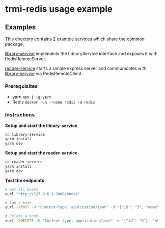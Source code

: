 # trmi-redis usage example

## Examples

This directory contains 2 example services which share the [common](common) package. 

[library-service](library-service) implements the LibraryService interface and exposes it with RedisRemoteServer.

[reader-service](reader-service) starts a simple express server and communicates with [library-service](library-service) via RedisRemoteClient.

### Prerequisites

- yarn `npm i -g yarn`
- Redis `docker run --name redis -d redis`

### Instructions

**Setup and start the library-service**

```sh
cd library-service
yarn install
yarn dev
```

**Setup and start the reader-service**

```sh
cd reader-service
yarn install
yarn dev
```

**Test the endpoints**

```sh
# Get all books
curl "http://127.0.0.1:3000/books"

# Add a book
curl -XPOST -H "Content-type: application/json" -d '{"id": "3", "name": "1984"}' 'http://127.0.0.1:3000/books'

# Delete a book
curl -XDELETE -H "Content-type: application/json" -d '{"id": "0"}' 'http://127.0.0.1:3000/books'
```
